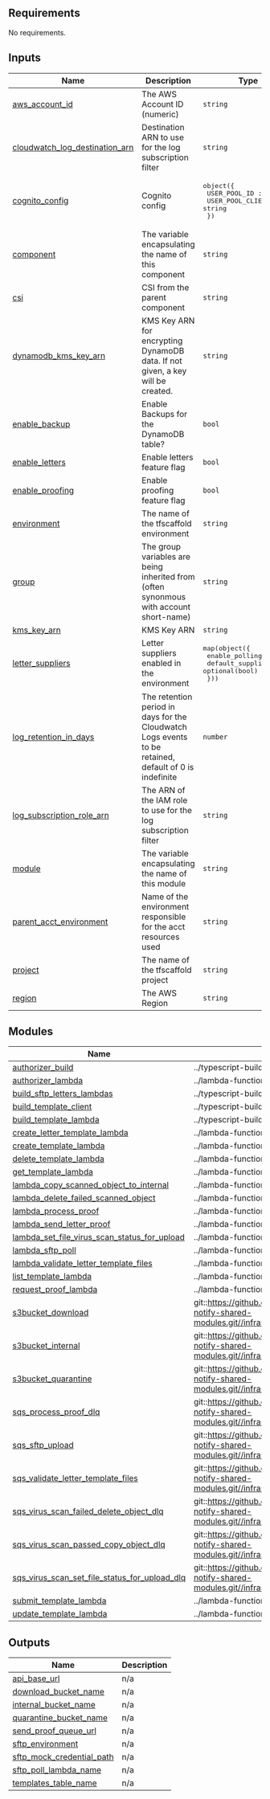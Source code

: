 <!-- BEGIN_TF_DOCS -->
<!-- markdownlint-disable -->
<!-- vale off -->

## Requirements

No requirements.
## Inputs

| Name | Description | Type | Default | Required |
|------|-------------|------|---------|:--------:|
| <a name="input_aws_account_id"></a> [aws\_account\_id](#input\_aws\_account\_id) | The AWS Account ID (numeric) | `string` | n/a | yes |
| <a name="input_cloudwatch_log_destination_arn"></a> [cloudwatch\_log\_destination\_arn](#input\_cloudwatch\_log\_destination\_arn) | Destination ARN to use for the log subscription filter | `string` | `""` | no |
| <a name="input_cognito_config"></a> [cognito\_config](#input\_cognito\_config) | Cognito config | <pre>object({<br/>    USER_POOL_ID : string,<br/>    USER_POOL_CLIENT_ID : string<br/>  })</pre> | n/a | yes |
| <a name="input_component"></a> [component](#input\_component) | The variable encapsulating the name of this component | `string` | n/a | yes |
| <a name="input_csi"></a> [csi](#input\_csi) | CSI from the parent component | `string` | n/a | yes |
| <a name="input_dynamodb_kms_key_arn"></a> [dynamodb\_kms\_key\_arn](#input\_dynamodb\_kms\_key\_arn) | KMS Key ARN for encrypting DynamoDB data. If not given, a key will be created. | `string` | `""` | no |
| <a name="input_enable_backup"></a> [enable\_backup](#input\_enable\_backup) | Enable Backups for the DynamoDB table? | `bool` | `true` | no |
| <a name="input_enable_letters"></a> [enable\_letters](#input\_enable\_letters) | Enable letters feature flag | `bool` | n/a | yes |
| <a name="input_enable_proofing"></a> [enable\_proofing](#input\_enable\_proofing) | Enable proofing feature flag | `bool` | n/a | yes |
| <a name="input_environment"></a> [environment](#input\_environment) | The name of the tfscaffold environment | `string` | n/a | yes |
| <a name="input_group"></a> [group](#input\_group) | The group variables are being inherited from (often synonmous with account short-name) | `string` | n/a | yes |
| <a name="input_kms_key_arn"></a> [kms\_key\_arn](#input\_kms\_key\_arn) | KMS Key ARN | `string` | n/a | yes |
| <a name="input_letter_suppliers"></a> [letter\_suppliers](#input\_letter\_suppliers) | Letter suppliers enabled in the environment | <pre>map(object({<br/>    enable_polling   = bool<br/>    default_supplier = optional(bool)<br/>  }))</pre> | n/a | yes |
| <a name="input_log_retention_in_days"></a> [log\_retention\_in\_days](#input\_log\_retention\_in\_days) | The retention period in days for the Cloudwatch Logs events to be retained, default of 0 is indefinite | `number` | `0` | no |
| <a name="input_log_subscription_role_arn"></a> [log\_subscription\_role\_arn](#input\_log\_subscription\_role\_arn) | The ARN of the IAM role to use for the log subscription filter | `string` | `""` | no |
| <a name="input_module"></a> [module](#input\_module) | The variable encapsulating the name of this module | `string` | `"api"` | no |
| <a name="input_parent_acct_environment"></a> [parent\_acct\_environment](#input\_parent\_acct\_environment) | Name of the environment responsible for the acct resources used | `string` | n/a | yes |
| <a name="input_project"></a> [project](#input\_project) | The name of the tfscaffold project | `string` | n/a | yes |
| <a name="input_region"></a> [region](#input\_region) | The AWS Region | `string` | n/a | yes |
## Modules

| Name | Source | Version |
|------|--------|---------|
| <a name="module_authorizer_build"></a> [authorizer\_build](#module\_authorizer\_build) | ../typescript-build-zip | n/a |
| <a name="module_authorizer_lambda"></a> [authorizer\_lambda](#module\_authorizer\_lambda) | ../lambda-function | n/a |
| <a name="module_build_sftp_letters_lambdas"></a> [build\_sftp\_letters\_lambdas](#module\_build\_sftp\_letters\_lambdas) | ../typescript-build-zip | n/a |
| <a name="module_build_template_client"></a> [build\_template\_client](#module\_build\_template\_client) | ../typescript-build-zip | n/a |
| <a name="module_build_template_lambda"></a> [build\_template\_lambda](#module\_build\_template\_lambda) | ../typescript-build-zip | n/a |
| <a name="module_create_letter_template_lambda"></a> [create\_letter\_template\_lambda](#module\_create\_letter\_template\_lambda) | ../lambda-function | n/a |
| <a name="module_create_template_lambda"></a> [create\_template\_lambda](#module\_create\_template\_lambda) | ../lambda-function | n/a |
| <a name="module_delete_template_lambda"></a> [delete\_template\_lambda](#module\_delete\_template\_lambda) | ../lambda-function | n/a |
| <a name="module_get_template_lambda"></a> [get\_template\_lambda](#module\_get\_template\_lambda) | ../lambda-function | n/a |
| <a name="module_lambda_copy_scanned_object_to_internal"></a> [lambda\_copy\_scanned\_object\_to\_internal](#module\_lambda\_copy\_scanned\_object\_to\_internal) | ../lambda-function | n/a |
| <a name="module_lambda_delete_failed_scanned_object"></a> [lambda\_delete\_failed\_scanned\_object](#module\_lambda\_delete\_failed\_scanned\_object) | ../lambda-function | n/a |
| <a name="module_lambda_process_proof"></a> [lambda\_process\_proof](#module\_lambda\_process\_proof) | ../lambda-function | n/a |
| <a name="module_lambda_send_letter_proof"></a> [lambda\_send\_letter\_proof](#module\_lambda\_send\_letter\_proof) | ../lambda-function | n/a |
| <a name="module_lambda_set_file_virus_scan_status_for_upload"></a> [lambda\_set\_file\_virus\_scan\_status\_for\_upload](#module\_lambda\_set\_file\_virus\_scan\_status\_for\_upload) | ../lambda-function | n/a |
| <a name="module_lambda_sftp_poll"></a> [lambda\_sftp\_poll](#module\_lambda\_sftp\_poll) | ../lambda-function | n/a |
| <a name="module_lambda_validate_letter_template_files"></a> [lambda\_validate\_letter\_template\_files](#module\_lambda\_validate\_letter\_template\_files) | ../lambda-function | n/a |
| <a name="module_list_template_lambda"></a> [list\_template\_lambda](#module\_list\_template\_lambda) | ../lambda-function | n/a |
| <a name="module_request_proof_lambda"></a> [request\_proof\_lambda](#module\_request\_proof\_lambda) | ../lambda-function | n/a |
| <a name="module_s3bucket_download"></a> [s3bucket\_download](#module\_s3bucket\_download) | git::https://github.com/NHSDigital/nhs-notify-shared-modules.git//infrastructure/modules/s3bucket | v2.0.2 |
| <a name="module_s3bucket_internal"></a> [s3bucket\_internal](#module\_s3bucket\_internal) | git::https://github.com/NHSDigital/nhs-notify-shared-modules.git//infrastructure/modules/s3bucket | v1.0.8 |
| <a name="module_s3bucket_quarantine"></a> [s3bucket\_quarantine](#module\_s3bucket\_quarantine) | git::https://github.com/NHSDigital/nhs-notify-shared-modules.git//infrastructure/modules/s3bucket | v1.0.8 |
| <a name="module_sqs_process_proof_dlq"></a> [sqs\_process\_proof\_dlq](#module\_sqs\_process\_proof\_dlq) | git::https://github.com/NHSDigital/nhs-notify-shared-modules.git//infrastructure/modules/sqs | v2.0.1 |
| <a name="module_sqs_sftp_upload"></a> [sqs\_sftp\_upload](#module\_sqs\_sftp\_upload) | git::https://github.com/NHSDigital/nhs-notify-shared-modules.git//infrastructure/modules/sqs | v2.0.1 |
| <a name="module_sqs_validate_letter_template_files"></a> [sqs\_validate\_letter\_template\_files](#module\_sqs\_validate\_letter\_template\_files) | git::https://github.com/NHSDigital/nhs-notify-shared-modules.git//infrastructure/modules/sqs | v2.0.1 |
| <a name="module_sqs_virus_scan_failed_delete_object_dlq"></a> [sqs\_virus\_scan\_failed\_delete\_object\_dlq](#module\_sqs\_virus\_scan\_failed\_delete\_object\_dlq) | git::https://github.com/NHSDigital/nhs-notify-shared-modules.git//infrastructure/modules/sqs | v2.0.1 |
| <a name="module_sqs_virus_scan_passed_copy_object_dlq"></a> [sqs\_virus\_scan\_passed\_copy\_object\_dlq](#module\_sqs\_virus\_scan\_passed\_copy\_object\_dlq) | git::https://github.com/NHSDigital/nhs-notify-shared-modules.git//infrastructure/modules/sqs | v2.0.1 |
| <a name="module_sqs_virus_scan_set_file_status_for_upload_dlq"></a> [sqs\_virus\_scan\_set\_file\_status\_for\_upload\_dlq](#module\_sqs\_virus\_scan\_set\_file\_status\_for\_upload\_dlq) | git::https://github.com/NHSDigital/nhs-notify-shared-modules.git//infrastructure/modules/sqs | v2.0.1 |
| <a name="module_submit_template_lambda"></a> [submit\_template\_lambda](#module\_submit\_template\_lambda) | ../lambda-function | n/a |
| <a name="module_update_template_lambda"></a> [update\_template\_lambda](#module\_update\_template\_lambda) | ../lambda-function | n/a |
## Outputs

| Name | Description |
|------|-------------|
| <a name="output_api_base_url"></a> [api\_base\_url](#output\_api\_base\_url) | n/a |
| <a name="output_download_bucket_name"></a> [download\_bucket\_name](#output\_download\_bucket\_name) | n/a |
| <a name="output_internal_bucket_name"></a> [internal\_bucket\_name](#output\_internal\_bucket\_name) | n/a |
| <a name="output_quarantine_bucket_name"></a> [quarantine\_bucket\_name](#output\_quarantine\_bucket\_name) | n/a |
| <a name="output_send_proof_queue_url"></a> [send\_proof\_queue\_url](#output\_send\_proof\_queue\_url) | n/a |
| <a name="output_sftp_environment"></a> [sftp\_environment](#output\_sftp\_environment) | n/a |
| <a name="output_sftp_mock_credential_path"></a> [sftp\_mock\_credential\_path](#output\_sftp\_mock\_credential\_path) | n/a |
| <a name="output_sftp_poll_lambda_name"></a> [sftp\_poll\_lambda\_name](#output\_sftp\_poll\_lambda\_name) | n/a |
| <a name="output_templates_table_name"></a> [templates\_table\_name](#output\_templates\_table\_name) | n/a |
<!-- vale on -->
<!-- markdownlint-enable -->
<!-- END_TF_DOCS -->

